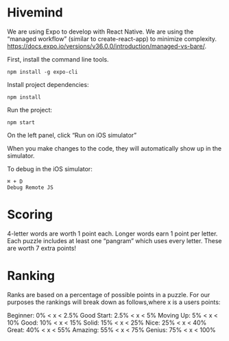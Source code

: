 # Hivemind

We are using Expo to develop with React Native. We are using the “managed workflow” (similar to create-react-app) to minimize complexity.
https://docs.expo.io/versions/v36.0.0/introduction/managed-vs-bare/.

First, install the command line tools.

```
npm install -g expo-cli
```

Install project dependencies:

```
npm install
```

Run the project:

```
npm start
```

On the left panel, click “Run on iOS simulator”

When you make changes to the code, they will automatically show up in the simulator.

To debug in the iOS simulator:

```
⌘ + D
Debug Remote JS
```

# Scoring

4-letter words are worth 1 point each.
Longer words earn 1 point per letter.
Each puzzle includes at least one “pangram” which uses every letter. These are worth 7 extra points!

# Ranking
Ranks are based on a percentage of possible points in a puzzle. For our purposes the rankings will break down as follows,where x is a users points:

Beginner: 0% < x < 2.5%
Good Start: 2.5% < x < 5%
Moving Up: 5% < x < 10%
Good: 10% < x < 15%
Solid: 15% < x < 25%
Nice: 25% < x < 40%
Great: 40% < x < 55%
Amazing: 55% < x < 75%
Genius:  75% < x < 100%
